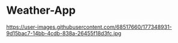 # Weather-App
https://user-images.githubusercontent.com/68517660/177348931-9d15bac7-14bb-4cdb-838a-26455f18d3fc.jpg
